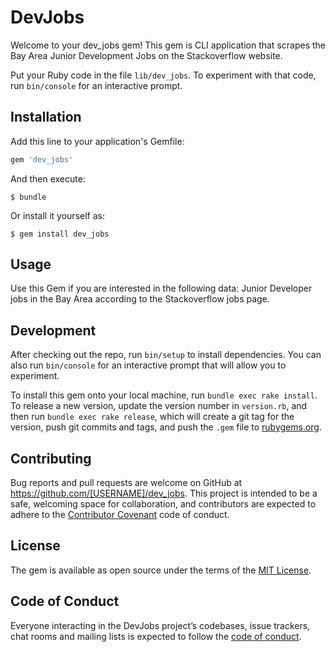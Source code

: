 # DevJobs

Welcome to your dev_jobs gem! This gem is CLI application that scrapes the Bay Area Junior Development Jobs on the Stackoverflow website.  

Put your Ruby code in the file `lib/dev_jobs`. To experiment with that code, run `bin/console` for an interactive prompt.


## Installation

Add this line to your application's Gemfile:

```ruby
gem 'dev_jobs'
```

And then execute:

    $ bundle

Or install it yourself as:

    $ gem install dev_jobs

## Usage

Use this Gem if you are interested in the following data: Junior Developer jobs in the Bay Area according to the Stackoverflow jobs page.

## Development

After checking out the repo, run `bin/setup` to install dependencies. You can also run `bin/console` for an interactive prompt that will allow you to experiment.

To install this gem onto your local machine, run `bundle exec rake install`. To release a new version, update the version number in `version.rb`, and then run `bundle exec rake release`, which will create a git tag for the version, push git commits and tags, and push the `.gem` file to [rubygems.org](https://rubygems.org).

## Contributing

Bug reports and pull requests are welcome on GitHub at https://github.com/[USERNAME]/dev_jobs. This project is intended to be a safe, welcoming space for collaboration, and contributors are expected to adhere to the [Contributor Covenant](http://contributor-covenant.org) code of conduct.

## License

The gem is available as open source under the terms of the [MIT License](http://opensource.org/licenses/MIT).

## Code of Conduct

Everyone interacting in the DevJobs project’s codebases, issue trackers, chat rooms and mailing lists is expected to follow the [code of conduct](https://github.com/gURLmeetsCode/dev_jobs/blob/master/CODE_OF_CONDUCT.md).
